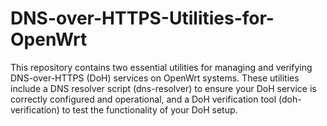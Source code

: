 # DNS-over-HTTPS-Utilities-for-OpenWrt
This repository contains two essential utilities for managing and verifying DNS-over-HTTPS (DoH) services on OpenWrt systems. These utilities include a DNS resolver script (dns-resolver) to ensure your DoH service is correctly configured and operational, and a DoH verification tool (doh-verification) to test the functionality of your DoH setup.
